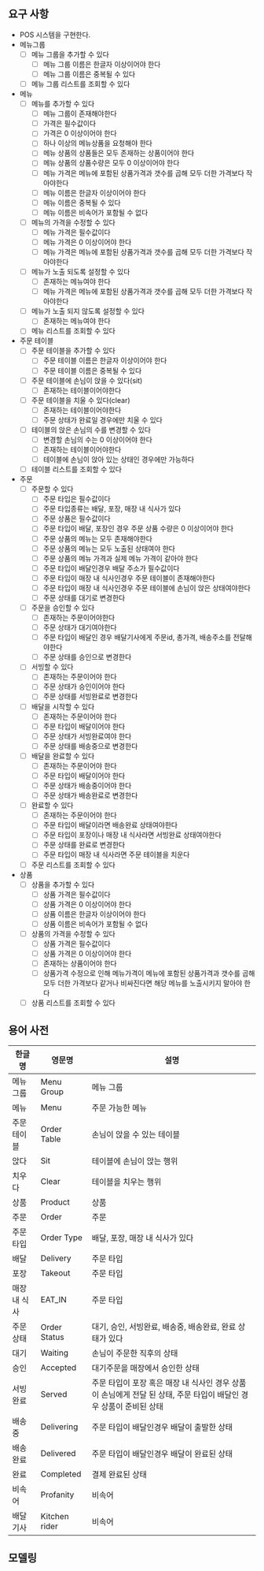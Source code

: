 ## 요구 사항

- POS 시스템을 구현한다.
- 메뉴그룹
    - [ ] 메뉴 그룹을 추가할 수 있다
        - [ ] 메뉴 그룹 이름은 한글자 이상이어야 한다
        - [ ] 메뉴 그룹 이름은 중복될 수 있다
    - [ ] 메뉴 그룹 리스트를 조회할 수 있다

- 메뉴
    - [ ] 메뉴를 추가할 수 있다
        - [ ] 메뉴 그룹이 존재해야한다
        - [ ] 가격은 필수값이다
        - [ ] 가격은 0 이상이어야 한다
        - [ ] 하나 이상의 메뉴상품을 요청해야 한다
        - [ ] 메뉴 상품의 상품들은 모두 존재하는 상품이어야 한다
        - [ ] 메뉴 상품의 상품수량은 모두 0 이상이어야 한다
        - [ ] 메뉴 가격은 메뉴에 포함된 상품가격과 갯수를 곱해 모두 더한 가격보다 작아야한다
        - [ ] 메뉴 이름은 한글자 이상이어야 한다
        - [ ] 메뉴 이름은 중복될 수 있다
        - [ ] 메뉴 이름은 비속어가 포함될 수 없다

    - [ ] 메뉴의 가격을 수정할 수 있다
        - [ ] 메뉴 가격은 필수값이다 
        - [ ] 메뉴 가격은 0 이상이어야 한다
        - [ ] 메뉴 가격은 메뉴에 포함된 상품가격과 갯수를 곱해 모두 더한 가격보다 작아야한다

    - [ ] 메뉴가 노출 되도록 설정할 수 있다
        - [ ] 존재하는 메뉴여야 한다
        - [ ] 메뉴 가격은 메뉴에 포함된 상품가격과 갯수를 곱해 모두 더한 가격보다 작아야한다

    - [ ] 메뉴가 노출 되지 않도록 설정할 수 있다
        - [ ] 존재하는 메뉴여야 한다

    - [ ] 메뉴 리스트를 조회할 수 있다

- 주문 테이블
    - [ ] 주문 테이블을 추가할 수 있다
        - [ ] 주문 테이블 이름은 한글자 이상이어야 한다
        - [ ] 주문 테이블 이름은 중복될 수 있다

    - [ ] 주문 테이블에 손님이 앉을 수 있다(sit)
        - [ ] 존재하는 테이블이어야한다

    - [ ] 주문 테이블을 치울 수 있다(clear)
        - [ ] 존재하는 테이블이어야한다
        - [ ] 주문 상태가 완료일 경우에만 치울 수 있다

    - [ ] 테이블의 앉은 손님의 수를 변경할 수 있다
        - [ ] 변경할 손님의 수는 0 이상이어야 한다
        - [ ] 존재하는 테이블이어야한다
        - [ ] 테이블에 손님이 앉아 있는 상태인 경우에만 가능하다

    - [ ] 테이블 리스트를 조회할 수 있다

- 주문
    - [ ] 주문할 수 있다
        - [ ] 주문 타입은 필수값이다
        - [ ] 주문 타입종류는 배달, 포장, 매장 내 식사가 있다
        - [ ] 주문 상품은 필수값이다
        - [ ] 주문 타입이 배달, 포장인 경우 주문 상품 수량은 0 이상이어야 한다
        - [ ] 주문 상품의 메뉴는 모두 존재해야한다
        - [ ] 주문 상품의 메뉴는 모두 노출된 상태여야 한다
        - [ ] 주문 상품의 메뉴 가격과 실제 메뉴 가격이 같아야 한다
        - [ ] 주문 타입이 배달인경우 배달 주소가 필수값이다
        - [ ] 주문 타입이 매장 내 식사인경우 주문 테이블이 존재해야한다
        - [ ] 주문 타입이 매장 내 식사인경우 주문 테이블에 손님이 앉은 상태여야한다
        - [ ] 주문 상태를 대기로 변경한다
    
    - [ ] 주문을 승인할 수 있다
        - [ ] 존재하는 주문이어야한다
        - [ ] 주문 상태가 대기여야한다
        - [ ] 주문 타입이 배달인 경우 배달기사에게 주문id, 총가격, 배송주소를 전달해야한다
        - [ ] 주문 상태를 승인으로 변경한다
    
    - [ ] 서빙할 수 있다
        - [ ] 존재하는 주문이어야 한다
        - [ ] 주문 상태가 승인이어야 한다
        - [ ] 주문 상태를 서빙완료로 변경한다
    
    - [ ] 배달을 시작할 수 있다
        - [ ] 존재하는 주문이어야 한다
        - [ ] 주문 타입이 배달이어야 한다
        - [ ] 주문 상태가 서빙완료여야 한다
        - [ ] 주문 상태를 배송중으로 변경한다
    
    - [ ] 배달을 완료할 수 있다
        - [ ] 존재하는 주문이어야 한다
        - [ ] 주문 타입이 배달이어야 한다
        - [ ] 주문 상태가 배송중이어야 한다
        - [ ] 주문 상태가 배송완료로 변경한다
    
    - [ ] 완료할 수 있다
        - [ ] 존재하는 주문이어야 한다
        - [ ] 주문 타입이 배달이라면 배송완료 상태여야한다
        - [ ] 주문 타입이 포장이나 매장 내 식사라면 서빙완료 상태여야한다
        - [ ] 주문 상태를 완료로 변경한다
        - [ ] 주문 타입이 매장 내 식사라면 주문 테이블을 치운다
    
    - [ ] 주문 리스트를 조회할 수 있다
    
- 상품
    - [ ] 상품을 추가할 수 있다
        - [ ] 상품 가격은 필수값이다
        - [ ] 상품 가격은 0 이상이어야 한다
        - [ ] 상품 이름은 한글자 이상이어야 한다
        - [ ] 상품 이름은 비속어가 포함될 수 없다

    - [ ] 상품의 가격을 수정할 수 있다
        - [ ] 상품 가격은 필수값이다
        - [ ] 상품 가격은 0 이상이어야 한다
        - [ ] 존재하는 상품이어야 한다
        - [ ] 상품가격 수정으로 인해 메뉴가격이 메뉴에 포함된 상품가격과 갯수를 곱해 모두 더한 가격보다 같거나 비싸진다면 해당 메뉴를 노출시키지 말아야 한다

    - [ ] 상품 리스트를 조회할 수 있다

## 용어 사전

| 한글명 | 영문명 | 설명 |
| --- | --- | --- |
| 메뉴 그룹 | Menu Group | 메뉴 그룹 |
| 메뉴 | Menu | 주문 가능한 메뉴 |
| 주문 테이블 | Order Table | 손님이 앉을 수 있는 테이블 |
| 앉다 | Sit | 테이블에 손님이 앉는 행위 |
| 치우다 | Clear | 테이블을 치우는 행위 |
| 상품 | Product | 상품 |
| 주문 | Order | 주문 |
| 주문 타입 | Order Type | 배달, 포장, 매장 내 식사가 있다 |
| 배달 | Delivery | 주문 타입 |
| 포장 | Takeout | 주문 타입 |
| 매장 내 식사 | EAT_IN | 주문 타입 |
| 주문 상태 | Order Status | 대기, 승인, 서빙완료, 배송중, 배송완료, 완료 상태가 있다 |
| 대기 | Waiting | 손님이 주문한 직후의 상태 |
| 승인 | Accepted | 대기주문을 매장에서 승인한 상태 |
| 서빙완료 | Served | 주문 타입이 포장 혹은 매장 내 식사인 경우 상품이 손님에게 전달 된 상태, 주문 타입이 배달인 경우 상품이 준비된 상태 |
| 배송중 | Delivering | 주문 타입이 배달인경우 배달이 출발한 상태 |
| 배송완료 | Delivered | 주문 타입이 배달인경우 배달이 완료된 상태 |
| 완료 | Completed | 결제 완료된 상태 |
| 비속어 | Profanity | 비속어 |
| 배달기사 | Kitchen rider | 비속어 |

## 모델링
